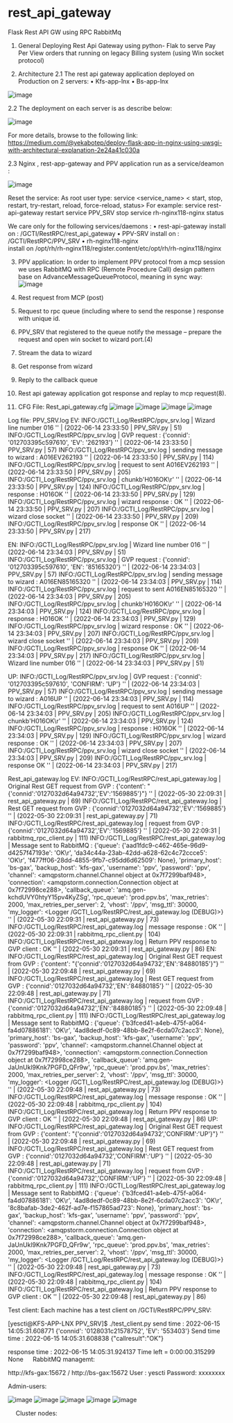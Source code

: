 # rest_api_gateway
Flask Rest API GW using RPC RabbitMq


1.	General
Deploying Rest Api Gateway using python- Flak to serve Pay Per View orders that running on legacy Billing system (using Win socket protocol)

2.	Architecture
  2.1	The rest api gateway application deployed on Production on 2 servers:
  •	Kfs-app-lnx
  •	Bs-app-lnx

  ![image](https://user-images.githubusercontent.com/56754883/227590059-ac44bfd9-b4a9-48a3-a9d7-b96bc1d80c0d.png)

  2.2	The deployment on each server is as describe below:

![image](https://user-images.githubusercontent.com/56754883/227587818-9b63a434-30d8-4cce-9df4-e9d73ba577c0.png)


  For more details, browse to the following link:
  https://medium.com/@yekabotep/deploy-flask-app-in-nginx-using-uwsgi-with-architectural-explanation-2e24a41c030a

  2.3	Nginx , rest-app-gateway and PPV application run as a service/deamon :

![image](https://user-images.githubusercontent.com/56754883/227587869-157bcaf2-3cc2-4555-890b-94352c9c6796.png)

  Reset the service:
  As root user type:
  service <service_name> < start, stop, restart, try-restart, reload, force-reload, status>
  For example: 	service rest-api-gateway restart 
      service PPV_SRV stop
      service rh-nginx118-nginx status

  We care only for the following services/daemons :
  •	rest-api-gateway         install on : /GCTI/RestRPC/rest_api_gateway
  •	PPV-SRV	           install on : /GCTI/RestRPC/PPV_SRV
  •	rh-nginx118-nginx      
  install on /opt/rh/rh-nginx118/register.content/etc/opt/rh/rh-nginx118/nginx

3.	PPV application:
  In order to implement PPV protocol from a mcp session we uses RabbitMQ with RPC (Remote Procedure Call) design pattern base on AdvanceMessageQueueProtocol, meaning in sync way:
  ![image](https://user-images.githubusercontent.com/56754883/227587732-68c7fcdd-5bf3-4061-9eaf-00f67824a51b.png)



  1.	Rest request from MCP (post)
  2.	Request to rpc queue (including where to send the response ) response with unique id.
  3.	PPV_SRV that registered to the queue notify the message – prepare the request and open win socket to wizard port.(4)
  4.	Stream the data to wizard
  5.	Get response from wizard
  6.	Reply to the callback queue
  7.	Rest api gateway application got response and replay to mcp request(8).


4.	CFG File:
    Rest_api_gateway.cfg
   ![image](https://user-images.githubusercontent.com/56754883/227589125-611c7091-74a0-40f6-846e-a246e6b15fe3.png)
    ![image](https://user-images.githubusercontent.com/56754883/227589242-b5383cdd-7f0c-4f00-aa67-74580cf57e40.png)
    ![image](https://user-images.githubusercontent.com/56754883/227589339-500dc503-ad5b-45ed-a43e-b2680a24dde5.png)
    ![image](https://user-images.githubusercontent.com/56754883/227589426-530f4e10-4c9e-48d1-be96-3bc98370fb41.png)


Log file:
PPV_SRV.log
EV:
INFO:/GCTI_Log/RestRPC/ppv_srv.log | Wizard line number 016 '' | (2022-06-14 23:33:50 |  PPV_SRV.py  |  51)
INFO:/GCTI_Log/RestRPC/ppv_srv.log |  GVP request : {'connid': '012703395c597610', 'EV': '262193'} '' | (2022-06-14 23:33:50 |  PPV_SRV.py  |  57)
INFO:/GCTI_Log/RestRPC/ppv_srv.log |  sending message to wizard : A016EV262193               '' | (2022-06-14 23:33:50 |  PPV_SRV.py  |  114)
INFO:/GCTI_Log/RestRPC/ppv_srv.log | request to sent A016EV262193               '' | (2022-06-14 23:33:50 |  PPV_SRV.py  |  205)
INFO:/GCTI_Log/RestRPC/ppv_srv.log | chunkb'H016OK\r' '' | (2022-06-14 23:33:50 |  PPV_SRV.py  |  124)
INFO:/GCTI_Log/RestRPC/ppv_srv.log |  response : H016OK  '' | (2022-06-14 23:33:50 |  PPV_SRV.py  |  129)
INFO:/GCTI_Log/RestRPC/ppv_srv.log | wizard response : OK  '' | (2022-06-14 23:33:50 |  PPV_SRV.py  |  207)
INFO:/GCTI_Log/RestRPC/ppv_srv.log | wizard close socket '' | (2022-06-14 23:33:50 |  PPV_SRV.py  |  209)
INFO:/GCTI_Log/RestRPC/ppv_srv.log | response   OK  '' | (2022-06-14 23:33:50 |  PPV_SRV.py  |  217)

EN:
INFO:/GCTI_Log/RestRPC/ppv_srv.log | Wizard line number 016 '' | (2022-06-14 23:34:03 |  PPV_SRV.py  |  51)
INFO:/GCTI_Log/RestRPC/ppv_srv.log |  GVP request : {'connid': '012703395c597610', 'EN': '85165320'} '' | (2022-06-14 23:34:03 |  PPV_SRV.py  |  57)
INFO:/GCTI_Log/RestRPC/ppv_srv.log |  sending message to wizard : A016EN85165320             '' | (2022-06-14 23:34:03 |  PPV_SRV.py  |  114)
INFO:/GCTI_Log/RestRPC/ppv_srv.log | request to sent A016EN85165320             '' | (2022-06-14 23:34:03 |  PPV_SRV.py  |  205)
INFO:/GCTI_Log/RestRPC/ppv_srv.log | chunkb'H016OK\r' '' | (2022-06-14 23:34:03 |  PPV_SRV.py  |  124)
INFO:/GCTI_Log/RestRPC/ppv_srv.log |  response : H016OK  '' | (2022-06-14 23:34:03 |  PPV_SRV.py  |  129)
INFO:/GCTI_Log/RestRPC/ppv_srv.log | wizard response : OK  '' | (2022-06-14 23:34:03 |  PPV_SRV.py  |  207)
INFO:/GCTI_Log/RestRPC/ppv_srv.log | wizard close socket '' | (2022-06-14 23:34:03 |  PPV_SRV.py  |  209)
INFO:/GCTI_Log/RestRPC/ppv_srv.log | response   OK  '' | (2022-06-14 23:34:03 |  PPV_SRV.py  |  217)
INFO:/GCTI_Log/RestRPC/ppv_srv.log | Wizard line number 016 '' | (2022-06-14 23:34:03 |  PPV_SRV.py  |  51)

UP:
INFO:/GCTI_Log/RestRPC/ppv_srv.log |  GVP request : {'connid': '012703395c597610', 'CONFIRM': 'UP'} '' | (2022-06-14 23:34:03 |  PPV_SRV.py  |  57)
INFO:/GCTI_Log/RestRPC/ppv_srv.log |  sending message to wizard : A016UP '' | (2022-06-14 23:34:03 |  PPV_SRV.py  |  114)
INFO:/GCTI_Log/RestRPC/ppv_srv.log | request to sent A016UP '' | (2022-06-14 23:34:03 |  PPV_SRV.py  |  205)
INFO:/GCTI_Log/RestRPC/ppv_srv.log | chunkb'H016OK\r' '' | (2022-06-14 23:34:03 |  PPV_SRV.py  |  124)
INFO:/GCTI_Log/RestRPC/ppv_srv.log |  response : H016OK  '' | (2022-06-14 23:34:03 |  PPV_SRV.py  |  129)
INFO:/GCTI_Log/RestRPC/ppv_srv.log | wizard response : OK  '' | (2022-06-14 23:34:03 |  PPV_SRV.py  |  207)
INFO:/GCTI_Log/RestRPC/ppv_srv.log | wizard close socket '' | (2022-06-14 23:34:03 |  PPV_SRV.py  |  209)
INFO:/GCTI_Log/RestRPC/ppv_srv.log | response   OK  '' | (2022-06-14 23:34:03 |  PPV_SRV.py  |  217)







Rest_api_gateway.log
EV:
INFO:/GCTI_Log/RestRPC/rest_api_gateway.log |  Original Rest GET request from GVP  : {'content': "{'connid':'0127032d64a94732','EV':'1569885'}"} '' | (2022-05-30 22:09:31 |  rest_api_gateway.py  |  69)
INFO:/GCTI_Log/RestRPC/rest_api_gateway.log |  Rest GET request from GVP  : {'connid':'0127032d64a94732','EV':'1569885'} '' | (2022-05-30 22:09:31 |  rest_api_gateway.py  |  71)
INFO:/GCTI_Log/RestRPC/rest_api_gateway.log | request from GVP :  {'connid':'0127032d64a94732','EV':'1569885'} '' | (2022-05-30 22:09:31 |  rabbitmq_rpc_client.py  |  111)
INFO:/GCTI_Log/RestRPC/rest_api_gateway.log |  Message sent to RabbitMQ : {'queue': {'aad1fdc9-c462-465e-96d9-d4257f47193e': 'OK\r', 'da34c44a-23ab-42dd-a628-62c4c72ccce5': 'OK\r', 'f477ff06-28dd-4855-9fb7-c95dd6d62509': None}, 'primary_host': 'bs-gax', 'backup_host': 'kfs-gax', 'username': 'ppv', 'password': 'ppv', 'channel': <amqpstorm.channel.Channel object at 0x7f7299baf948>, 'connection': <amqpstorm.connection.Connection object at 0x7f72998ce288>, 'callback_queue': 'amq.gen-kchdUVY0htyY15pv4KyZSg', 'rpc_queue': 'prod.ppv.bs', 'max_retries': 2000, 'max_retries_per_server': 2, 'vhost': '/ppv', 'msg_ttl': 30000, 'my_logger': <Logger /GCTI_Log/RestRPC/rest_api_gateway.log (DEBUG)>} '' | (2022-05-30 22:09:31 |  rest_api_gateway.py  |  73)
INFO:/GCTI_Log/RestRPC/rest_api_gateway.log | message response :  OK  '' | (2022-05-30 22:09:31 |  rabbitmq_rpc_client.py  |  104)
INFO:/GCTI_Log/RestRPC/rest_api_gateway.log |  Return PPV response to GVP client : OK  '' | (2022-05-30 22:09:31 |  rest_api_gateway.py  |  86)
EN:
INFO:/GCTI_Log/RestRPC/rest_api_gateway.log |  Original Rest GET request from GVP  : {'content': "{'connid':'0127032d64a94732','EN':'84880185'}"} '' | (2022-05-30 22:09:48 |  rest_api_gateway.py  |  69)
INFO:/GCTI_Log/RestRPC/rest_api_gateway.log |  Rest GET request from GVP  : {'connid':'0127032d64a94732','EN':'84880185'} '' | (2022-05-30 22:09:48 |  rest_api_gateway.py  |  71)
INFO:/GCTI_Log/RestRPC/rest_api_gateway.log | request from GVP :  {'connid':'0127032d64a94732','EN':'84880185'} '' | (2022-05-30 22:09:48 |  rabbitmq_rpc_client.py  |  111)
INFO:/GCTI_Log/RestRPC/rest_api_gateway.log |  Message sent to RabbitMQ : {'queue': {'b3fced41-a4eb-475f-a064-fa4d07886181': 'OK\r', '4ad8dedf-0c89-48bb-8e2f-6cda07c2acc3': None}, 'primary_host': 'bs-gax', 'backup_host': 'kfs-gax', 'username': 'ppv', 'password': 'ppv', 'channel': <amqpstorm.channel.Channel object at 0x7f7299baf948>, 'connection': <amqpstorm.connection.Connection object at 0x7f72998ce288>, 'callback_queue': 'amq.gen-JaUnUkl9Knk7PGFD_QFr9w', 'rpc_queue': 'prod.ppv.bs', 'max_retries': 2000, 'max_retries_per_server': 2, 'vhost': '/ppv', 'msg_ttl': 30000, 'my_logger': <Logger /GCTI_Log/RestRPC/rest_api_gateway.log (DEBUG)>} '' | (2022-05-30 22:09:48 |  rest_api_gateway.py  |  73)
INFO:/GCTI_Log/RestRPC/rest_api_gateway.log | message response :  OK  '' | (2022-05-30 22:09:48 |  rabbitmq_rpc_client.py  |  104)
INFO:/GCTI_Log/RestRPC/rest_api_gateway.log |  Return PPV response to GVP client : OK  '' | (2022-05-30 22:09:48 |  rest_api_gateway.py  |  86)
UP:
INFO:/GCTI_Log/RestRPC/rest_api_gateway.log |  Original Rest GET request from GVP  : {'content': "{'connid':'0127032d64a94732','CONFIRM':'UP'}"} '' | (2022-05-30 22:09:48 |  rest_api_gateway.py  |  69)
INFO:/GCTI_Log/RestRPC/rest_api_gateway.log |  Rest GET request from GVP  : {'connid':'0127032d64a94732','CONFIRM':'UP'} '' | (2022-05-30 22:09:48 |  rest_api_gateway.py  |  71)
INFO:/GCTI_Log/RestRPC/rest_api_gateway.log | request from GVP :  {'connid':'0127032d64a94732','CONFIRM':'UP'} '' | (2022-05-30 22:09:48 |  rabbitmq_rpc_client.py  |  111)
INFO:/GCTI_Log/RestRPC/rest_api_gateway.log |  Message sent to RabbitMQ : {'queue': {'b3fced41-a4eb-475f-a064-fa4d07886181': 'OK\r', '4ad8dedf-0c89-48bb-8e2f-6cda07c2acc3': 'OK\r', '8c8bafab-3de2-462f-ad7e-f157865ad723': None}, 'primary_host': 'bs-gax', 'backup_host': 'kfs-gax', 'username': 'ppv', 'password': 'ppv', 'channel': <amqpstorm.channel.Channel object at 0x7f7299baf948>, 'connection': <amqpstorm.connection.Connection object at 0x7f72998ce288>, 'callback_queue': 'amq.gen-JaUnUkl9Knk7PGFD_QFr9w', 'rpc_queue': 'prod.ppv.bs', 'max_retries': 2000, 'max_retries_per_server': 2, 'vhost': '/ppv', 'msg_ttl': 30000, 'my_logger': <Logger /GCTI_Log/RestRPC/rest_api_gateway.log (DEBUG)>} '' | (2022-05-30 22:09:48 |  rest_api_gateway.py  |  73)
INFO:/GCTI_Log/RestRPC/rest_api_gateway.log | message response :  OK  '' | (2022-05-30 22:09:48 |  rabbitmq_rpc_client.py  |  104)
INFO:/GCTI_Log/RestRPC/rest_api_gateway.log |  Return PPV response to GVP client : OK  '' | (2022-05-30 22:09:48 |  rest_api_gateway.py  |  86)
 


Test client:
Each machine has a test client on /GCTI/RestRPC/PPV_SRV:

[yescti@KFS-APP-LNX PPV_SRV]$ ./test_client.py
send time    :  2022-06-15 14:05:31.608771
{'connid': '0128031c21578752', 'EV': '553403'}
Send time time :  2022-06-15 14:05:31.608838
{"callresult":"OK"}

response time :  2022-06-15 14:05:31.924137
Time left =  0:00:00.315299
None
 
RabbitMQ managemt:

http://kfs-gax:15672  /    http://bs-gax:15672
User : yescti
Password: xxxxxxxx

Admin-users:
 
 ![image](https://user-images.githubusercontent.com/56754883/227588082-ea655784-3f6b-4a5a-8ca0-127bd7d35a43.png)
![image](https://user-images.githubusercontent.com/56754883/227588213-09f72679-9222-4e6e-957c-a53b8bc144db.png)
![image](https://user-images.githubusercontent.com/56754883/227588251-7771a89d-8537-4990-b01a-ffd99edc4d92.png)
![image](https://user-images.githubusercontent.com/56754883/227588279-02671d6d-bac2-4073-b882-2024e54d6b58.png)
![image](https://user-images.githubusercontent.com/56754883/227588310-784a2123-627d-4f9e-beaa-fa49e12e0036.png)

 
Cluster nodes:
 
 
